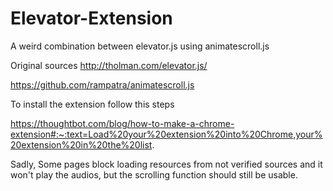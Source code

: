 # Elevator-Extension
A weird combination between elevator.js using animatescroll.js

Original sources 
http://tholman.com/elevator.js/

https://github.com/rampatra/animatescroll.js


To install the extension follow this steps 

https://thoughtbot.com/blog/how-to-make-a-chrome-extension#:~:text=Load%20your%20extension%20into%20Chrome,your%20extension%20in%20the%20list.

Sadly, Some pages block loading resources from not verified sources and it won't play the audios, but the scrolling function should still be usable.
